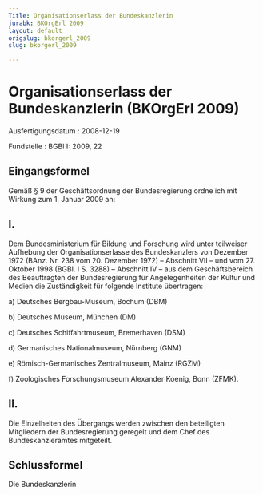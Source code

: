 ```yaml
---
Title: Organisationserlass der Bundeskanzlerin
jurabk: BKOrgErl 2009
layout: default
origslug: bkorgerl_2009
slug: bkorgerl_2009

---
```


# Organisationserlass der Bundeskanzlerin (BKOrgErl 2009)

Ausfertigungsdatum
:   2008-12-19

Fundstelle
:   BGBl I: 2009, 22


## Eingangsformel

Gemäß § 9 der Geschäftsordnung der Bundesregierung ordne ich mit Wirkung zum 1. Januar 2009 an:


## I.

Dem Bundesministerium für Bildung und Forschung wird unter teilweiser Aufhebung der Organisationserlasse des Bundeskanzlers von Dezember 1972 (BAnz. Nr. 238 vom 20. Dezember 1972) – Abschnitt VII – und vom 27. Oktober 1998 (BGBl. I S. 3288) – Abschnitt IV – aus dem Geschäftsbereich des Beauftragten der Bundesregierung für Angelegenheiten der Kultur und Medien die Zuständigkeit für folgende Institute übertragen:

a)  Deutsches Bergbau-Museum, Bochum (DBM)


b)  Deutsches Museum, München (DM)


c)  Deutsches Schiffahrtmuseum, Bremerhaven (DSM)


d)  Germanisches Nationalmuseum, Nürnberg (GNM)


e)  Römisch-Germanisches Zentralmuseum, Mainz (RGZM)


f)  Zoologisches Forschungsmuseum Alexander Koenig, Bonn (ZFMK).





## II.

Die Einzelheiten des Übergangs werden zwischen den beteiligten Mitgliedern der Bundesregierung geregelt und dem Chef des Bundeskanzleramtes mitgeteilt.


## Schlussformel

Die Bundeskanzlerin

